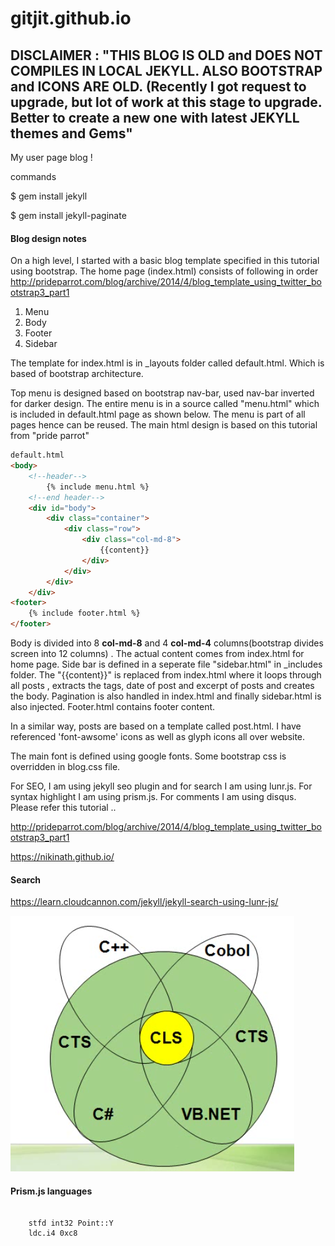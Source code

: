 
# gitjit.github.io

## DISCLAIMER : "THIS BLOG IS OLD and DOES NOT COMPILES IN LOCAL JEKYLL. ALSO BOOTSTRAP and ICONS ARE OLD. (Recently I got request to upgrade, but lot of work at this stage to upgrade. Better to create a new one with latest JEKYLL themes and Gems"

My user page blog !

commands

$ gem install jekyll 

$ gem install jekyll-paginate


#### Blog design notes

On a high level, I started with a basic blog template specified in this tutorial using bootstrap. 
The home page (index.html) consists of following in order
<http://prideparrot.com/blog/archive/2014/4/blog_template_using_twitter_bootstrap3_part1>
1. Menu
1. Body
2. Footer
3. Sidebar

The template for index.html is in _layouts folder called default.html. Which is based of bootstrap architecture.

Top menu is designed based on bootstrap nav-bar, used nav-bar inverted for darker design. The entire menu is
in a source called "menu.html" which is included in default.html page as shown below.  The menu is part of 
all pages hence can be reused. The main html design is based on this tutorial from "pride parrot"



```html
default.html
<body>
    <!--header-->
        {% include menu.html %}
    <!--end header-->
    <div id="body">
        <div class="container">
            <div class="row">
                <div class="col-md-8">
                    {{content}}
                </div>
            </div>
        </div>
    </div>
<footer>
    {% include footer.html %}
</footer>

```
Body is divided into 8 **col-md-8** and 4 **col-md-4** columns(bootstrap divides screen into 12 columns) .
The actual content comes from index.html for home page. Side bar is defined in a seperate file "sidebar.html"
in _includes folder. The "{{content}}" is replaced from index.html where it loops through all posts , extracts
the tags, date of post and excerpt of posts and creates the body. Pagination is also handled in index.html and 
finally sidebar.html is also injected. Footer.html contains footer content.

In a similar way, posts are based on a template called post.html. I have referenced 'font-awsome' icons
as well as glyph icons all over website.

The main font is defined using google fonts. Some bootstrap css is overridden in blog.css file. 

For SEO, I am using jekyll seo plugin and for search I am using lunr.js. For syntax highlight I am
using prism.js. For comments I am using disqus. Please refer this tutorial ..


<http://prideparrot.com/blog/archive/2014/4/blog_template_using_twitter_bootstrap3_part1>

<https://nikinath.github.io/>

#### Search
https://learn.cloudcannon.com/jekyll/jekyll-search-using-lunr-js/

<img src="/images/lang-cli.png" class="img-responsive">

#### Prism.js languages

<pre class="line-numbers" ><code class="language-csharp">
    stfd int32 Point::Y
    ldc.i4 0xc8
</code></pre>


